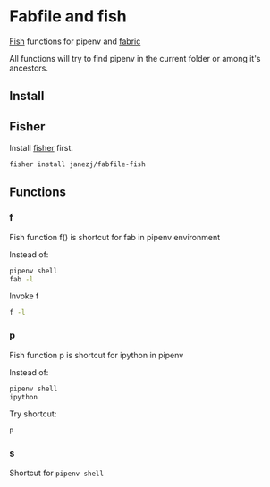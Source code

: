 # Fabfile and fish

[Fish](https://github.com/fish-shell/fish-shell) functions for pipenv and [fabric](http://www.fabfile.org/)

All functions will try to find pipenv in the current folder or among it's ancestors.

## Install

## Fisher

Install [fisher](https://github.com/jorgebucaran/fisher) first.

``` bash
fisher install janezj/fabfile-fish
```

## Functions

### f

Fish function f() is shortcut for fab in pipenv environment

Instead of:

``` bash
pipenv shell
fab -l
```

Invoke f

``` bash
f -l
```

### p

Fish function p is shortcut for ipython in pipenv

Instead of:

``` bash
pipenv shell
ipython
```

Try shortcut:

``` bash
p
```

### s

Shortcut for ```pipenv shell```
